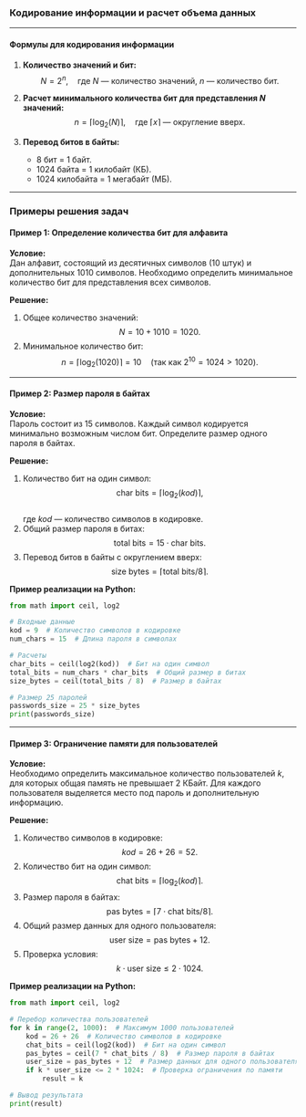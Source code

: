 ### Кодирование информации и расчет объема данных

---

#### Формулы для кодирования информации

1. **Количество значений и бит:**  
   $$N = 2^n, \quad \text{где } N \text{ — количество значений, } n \text{ — количество бит.}$$

2. **Расчет минимального количества бит для представления $N$ значений:**  
   $$n = \lceil \log_2(N) \rceil, \quad \text{где } \lceil x \rceil \text{ — округление вверх.}$$

3. **Перевод битов в байты:**  
   - 8 бит = 1 байт.  
   - 1024 байта = 1 килобайт (КБ).  
   - 1024 килобайта = 1 мегабайт (МБ).  

---

### Примеры решения задач

#### Пример 1: Определение количества бит для алфавита

**Условие:**  
Дан алфавит, состоящий из десятичных символов (10 штук) и дополнительных 1010 символов. Необходимо определить минимальное количество бит для представления всех символов.

**Решение:**  
1. Общее количество значений:  
   $$N = 10 + 1010 = 1020.$$  
2. Минимальное количество бит:  
   $$n = \lceil \log_2(1020) \rceil = 10 \quad (\text{так как } 2^{10} = 1024 > 1020).$$  

---

#### Пример 2: Размер пароля в байтах

**Условие:**  
Пароль состоит из 15 символов. Каждый символ кодируется минимально возможным числом бит. Определите размер одного пароля в байтах.

**Решение:**  
1. Количество бит на один символ:  
   $$\text{char bits} = \lceil \log_2(kod) \rceil,$$  
   где $kod$ — количество символов в кодировке.  
2. Общий размер пароля в битах:  
   $$\text{total bits} = 15 \cdot \text{char bits}.$$  
3. Перевод битов в байты с округлением вверх:  
   $$\text{size bytes} = \lceil \text{total bits} / 8 \rceil.$$  

**Пример реализации на Python:**  
```python
from math import ceil, log2

# Входные данные
kod = 9  # Количество символов в кодировке
num_chars = 15  # Длина пароля в символах

# Расчеты
char_bits = ceil(log2(kod))  # Бит на один символ
total_bits = num_chars * char_bits  # Общий размер в битах
size_bytes = ceil(total_bits / 8)  # Размер в байтах

# Размер 25 паролей
passwords_size = 25 * size_bytes
print(passwords_size)
```

---

#### Пример 3: Ограничение памяти для пользователей

**Условие:**  
Необходимо определить максимальное количество пользователей $k$, для которых общая память не превышает 2 КБайт. Для каждого пользователя выделяется место под пароль и дополнительную информацию.

**Решение:**  
1. Количество символов в кодировке:  
   $$kod = 26 + 26 = 52.$$  
2. Количество бит на один символ:  
   $$\text{chat bits} = \lceil \log_2(kod) \rceil.$$  
3. Размер пароля в байтах:  
   $$\text{pas bytes} = \lceil 7 \cdot \text{chat bits} / 8 \rceil.$$  
4. Общий размер данных для одного пользователя:  
   $$\text{user size} = \text{pas bytes} + 12.$$  
5. Проверка условия:  
   $$k \cdot \text{user size} \leq 2 \cdot 1024.$$  

**Пример реализации на Python:**  
```python
from math import ceil, log2

# Перебор количества пользователей
for k in range(2, 1000):  # Максимум 1000 пользователей
    kod = 26 + 26  # Количество символов в кодировке
    chat_bits = ceil(log2(kod))  # Бит на один символ
    pas_bytes = ceil(7 * chat_bits / 8)  # Размер пароля в байтах
    user_size = pas_bytes + 12  # Размер данных для одного пользователя
    if k * user_size <= 2 * 1024:  # Проверка ограничения по памяти
        result = k

# Вывод результата
print(result)
```
